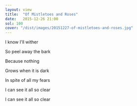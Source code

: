 ```yaml
---
layout: view
title:  "Of Mistletoes and Roses"
date:   2015-12-26 21:00
sol: 100
cover: "/dist/images/20151227-of-mistletoes-and-roses.jpg"
---
```

I know I'll wither

So peel away the bark

Because nothing

Grows when it is dark

In spite of all my fears

I can see it all so clear

I can see it all so clear
